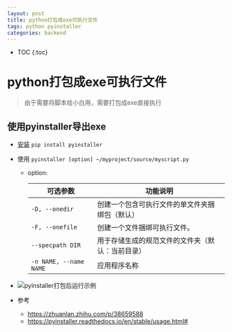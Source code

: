 ```yaml
---
layout: post
title: python打包成exe可执行文件
tags: python pyinstaller
categories: backend
---
```


* TOC
{:toc}

# python打包成exe可执行文件

> 由于需要将脚本给小白用，需要打包成exe直接执行

## 使用pyinstaller导出exe

* <a href="http://www.pyinstaller.org" title="pyinstaller 安装" target="_blank">安装</a> ```pip install pyinstaller```

* 使用 ```pyinstaller [option] ~/myproject/source/myscript.py```

  * option:

    | 可选参数 | 功能说明 |
    | -- | -- |
    | ```-D, --onedir```| 创建一个包含可执行文件的单文件夹捆绑包（默认） |
    | ```-F, --onefile```| 创建一个文件捆绑可执行文件。 |
    | ```--specpath DIR```|用于存储生成的规范文件的文件夹（默认：当前目录） |
    | ```-n NAME, --name NAME```|应用程序名称 |

* <img src="/static/img/pyinstall.jpg" alt="pyinstaller打包后运行示例">

* 参考
  * <https://zhuanlan.zhihu.com/p/38659588>
  * <https://pyinstaller.readthedocs.io/en/stable/usage.html#>
